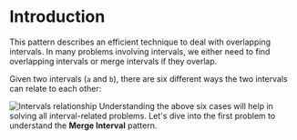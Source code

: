 # Introduction

This pattern describes an efficient technique to deal with overlapping intervals. In many problems involving intervals, we either need to find overlapping intervals or merge intervals if they overlap.

Given two intervals (`a` and `b`), there are six different ways the two intervals can relate to each other:

![Intervals relationship](https://hackernoon.imgix.net/images/G9YRlqC9joZNTWsi1ul7tRkO6tv1-8mh13wm9.jpg?w=1200&q=75&auto=format)
Understanding the above six cases will help in solving all interval-related problems. Let's dive into the first problem to understand the **Merge Interval** pattern.
